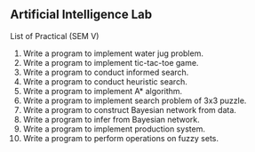 ## Artificial Intelligence Lab
List of Practical (SEM V)
1. Write a program to implement water jug problem.<br/>
2. Write a program to implement tic-tac-toe game.<br/>
3. Write a program to conduct informed search.<br/>
4. Write a program to conduct heuristic search.<br/>
5. Write a program to implement A* algorithm.<br/>
6. Write a program to implement search problem of 3x3 puzzle.<br/>
7. Write a program to construct Bayesian network from data.
8. Write a program to infer from Bayesian network.<br/>
9. Write a program to implement production system.<br/>
10. Write a program to perform operations on fuzzy sets.
